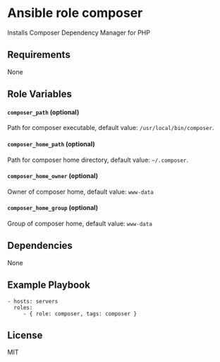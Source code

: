 Ansible role composer
=========

Installs Composer Dependency Manager for PHP

Requirements
------------
None

Role Variables
--------------

#### `composer_path` (optional)
Path for composer executable, default value: `/usr/local/bin/composer`.

#### `composer_home_path` (optional)
Path for composer home directory, default value: `~/.composer`.

#### `composer_home_owner` (optional)
Owner of composer home, default value: `www-data`

#### `composer_home_group` (optional)
Group of composer home, default value: `www-data`

Dependencies
------------
None

Example Playbook
----------------

    - hosts: servers
      roles:
         - { role: composer, tags: composer }

License
-------

MIT
